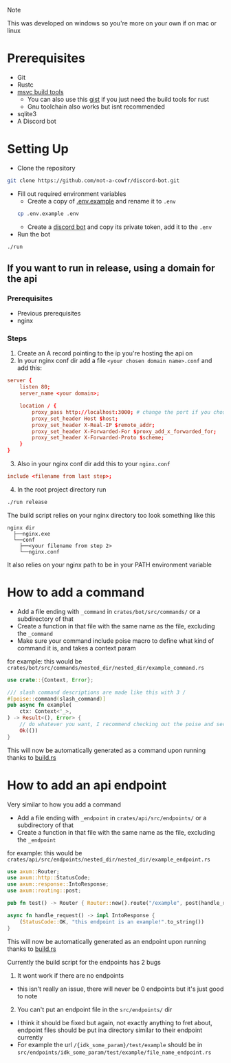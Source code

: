 > [!NOTE]
> This was developed on windows so you're more on your own if on mac or linux

# Prerequisites
- Git
- Rustc
- [msvc build tools](https://visualstudio.microsoft.com/downloads/?q=build+tools)
    - You can also use this [gist](https://gist.github.com/mmozeiko/7f3162ec2988e81e56d5c4e22cde9977) if you just need
      the build tools for rust
    - Gnu toolchain also works but isnt recommended
- sqlite3
- A Discord bot

# Setting Up
- Clone the repository
```sh
git clone https://github.com/not-a-cowfr/discord-bot.git
```
- Fill out required environment variables
    - Create a copy of [.env.example](.env.example) and rename it to `.env`
    ```sh
    cp .env.example .env
    ```
    - Create a [discord bot](https://discord.com/developers/applications) and copy its private token, add it to the `.env`
- Run the bot
```sh
./run
```

## If you want to run in release, using a domain for the api

### Prerequisites
- Previous prerequisites
- nginx

### Steps
1. Create an A record pointing to the ip you're hosting the api on
2. In your nginx conf dir add a file `<your chosen domain name>.conf` and add this:
```conf
server {
    listen 80;
    server_name <your domain>;

    location / {
        proxy_pass http://localhost:3000; # change the port if you chose something else for the API_PORT env var
        proxy_set_header Host $host;
        proxy_set_header X-Real-IP $remote_addr;
        proxy_set_header X-Forwarded-For $proxy_add_x_forwarded_for;
        proxy_set_header X-Forwarded-Proto $scheme;
    }
}
```
3. Also in your nginx conf dir add this to your `nginx.conf`
```conf
include <filename from last step>;
```
4. In the root project directory run
```sh
./run release
```
The build script relies on your nginx directory too look something like this
```
nginx dir
  ├──nginx.exe
  └──conf
    ├──<your filename from step 2>
    └──nginx.conf
```
It also relies on your nginx path to be in your PATH environment variable

# How to add a command
- Add a file ending with `_command` in `crates/bot/src/commands/` or a subdirectory of that
- Create a function in that file with the same name as the file, excluding the `_command`
- Make sure your command include poise macro to define what kind of command it is, and takes a context param

for example: this would be `crates/bot/src/commands/nested_dir/nested_dir/example_command.rs`
```rust
use crate::{Context, Error};

/// slash command descriptions are made like this with 3 /
#[poise::command(slash_command)]
pub async fn example(
	ctx: Context<'_>,
) -> Result<(), Error> {
    // do whatever you want, I recommend checking out the poise and serenity docs or looking at some of the other existing commands
    Ok(())
}
```
This will now be automatically generated as a command upon running thanks to [build.rs](crates/bot/src/build.rs)

# How to add an api endpoint
Very similar to how you add a command
- Add a file ending with `_endpoint` in `crates/api/src/endpoints/` or a subdirectory of that
- Create a function in that file with the same name as the file, excluding the `_endpoint`

for example: this would be `crates/api/src/endpoints/nested_dir/nested_dir/example_endpoint.rs`
```rust
use axum::Router;
use axum::http::StatusCode;
use axum::response::IntoResponse;
use axum::routing::post;

pub fn test() -> Router { Router::new().route("/example", post(handle_request)) }

async fn handle_request() -> impl IntoResponse {
	(StatusCode::OK, "this endpoint is an example!".to_string())
}
```
This will now be automatically generated as an endpoint upon running thanks to [build.rs](crates/api/src/build.rs)

Currently the build script for the endpoints has 2 bugs
1. It wont work if there are no endpoints
- this isn't really an issue, there will never be 0 endpoints but it's just good to note
2. You can't put an endpoint file in the `src/endpoints/` dir
- I think it should be fixed but again, not exactly anything to fret about, endpoint files should be put ina directory similar to their endpoint currently
- For example the url `/{idk_some_param}/test/example` should be in `src/endpoints/idk_some_param/test/example/file_name_endpoint.rs`
